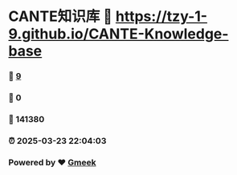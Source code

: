 # CANTE知识库 :link: https://tzy-1-9.github.io/CANTE-Knowledge-base 
### :page_facing_up: [9](https://tzy-1-9.github.io/CANTE-Knowledge-base/tag.html) 
### :speech_balloon: 0 
### :hibiscus: 141380 
### :alarm_clock: 2025-03-23 22:04:03 
### Powered by :heart: [Gmeek](https://github.com/Meekdai/Gmeek)
